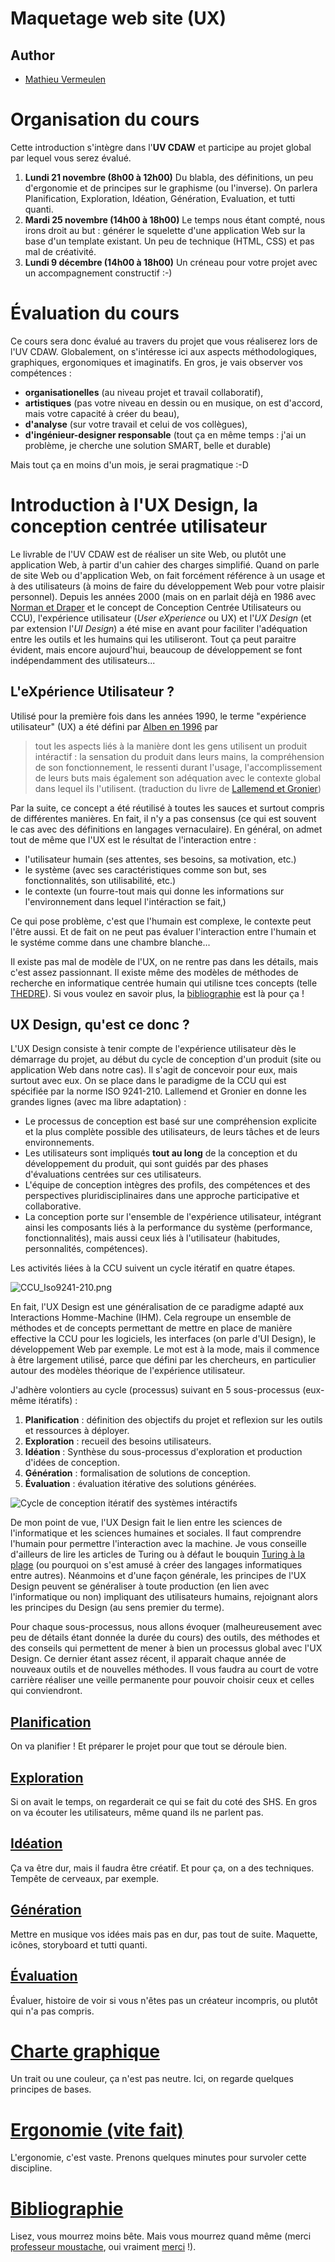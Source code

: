 # Maquetage web site (UX)

## Author
* [Mathieu Vermeulen](https://sites.google.com/view/mathieuvermeulen/)

# Organisation du cours
Cette introduction s'intègre dans l'**UV CDAW** et participe au projet global par lequel vous serez évalué.

1. **Lundi 21 novembre (8h00 à 12h00)** Du blabla, des définitions, un peu d'ergonomie et de principes sur le graphisme (ou l'inverse). On parlera Planification, Exploration, Idéation, Génération, Evaluation, et tutti quanti.
2. **Mardi 25 novembre (14h00 à 18h00)** Le temps nous étant compté, nous irons droit au but : générer le squelette d'une application Web sur la base d'un template existant. Un peu de technique (HTML, CSS) et pas mal de créativité.
3. **Lundi 9 décembre (14h00 à 18h00)** Un créneau pour votre projet avec un accompagnement constructif :-)

# Évaluation du cours
Ce cours sera donc évalué au travers du projet que vous réaliserez lors de l'UV CDAW. Globalement, on s'intéresse ici aux aspects méthodologiques, graphiques, ergonomiques et imaginatifs. En gros, je vais observer vos compétences : 
* **organisationelles** (au niveau projet et travail collaboratif), 
* **artistiques** (pas votre niveau en dessin ou en musique, on est d'accord, mais votre capacité à créer du beau), 
* **d'analyse** (sur votre travail et celui de vos collègues),
* **d'ingénieur-designer responsable** (tout ça en même temps : j'ai un problème, je cherche une solution SMART, belle et durable)

Mais tout ça en moins d'un mois, je serai pragmatique :-D

# Introduction à l'UX Design, la conception centrée utilisateur
Le livrable de l'UV CDAW est de réaliser un site Web, ou plutôt une application Web, à partir d'un cahier des charges simplifié. Quand on parle de site Web ou d'application Web, on fait forcément référence à un usage et à des utilisateurs (à moins de faire du développement Web pour votre plaisir personnel). Depuis les années 2000 (mais on en parlait déjà en 1986 avec [Norman et Draper](https://dl.acm.org/doi/book/10.5555/576915) et le concept de Conception Centrée Utilisateurs ou CCU), l'expérience utilisateur (*User eXperience* ou UX) et l'*UX Design* (et par extension l'*UI Design*) a été mise en avant pour faciliter l'adéquation entre les outils et les humains qui les utiliseront. Tout ça peut paraitre évident, mais encore aujourd'hui, beaucoup de développement se font indépendamment des utilisateurs...

## L'eXpérience Utilisateur ?
Utilisé pour la première fois dans les années 1990, le terme "expérience utilisateur" (UX) a été défini par [Alben en 1996](https://dl.acm.org/doi/pdf/10.1145/235008.235010?casa_token=r4PsECmEGS8AAAAA:zZuL0kxKesVwqE-beAa7oKDI7RCWPhlvSbKg8C5aSfmU7bn65QlmVj7a8aKMqBkVxK42QiwlvVrbFg) par 
> tout les aspects liés à la manière dont les gens utilisent un produit intéractif : la sensation du produit dans leurs mains, la compréhension de son fonctionnement, le ressenti durant l'usage, l'accomplissement de leurs buts mais également son adéquation avec le contexte global dans lequel ils l'utilisent. (traduction du livre de [Lallemend et Gronier](bibliographie.md))

Par la suite, ce concept a été réutilisé à toutes les sauces et surtout compris de différentes manières. En fait, il n'y a pas consensus (ce qui est souvent le cas avec des définitions en langages vernaculaire). En général, on admet tout de même que l'UX est le résultat de l'interaction entre :
* l'utilisateur humain (ses attentes, ses besoins, sa motivation, etc.)
* le système (avec ses caractéristiques comme son but, ses fonctionnalités, son utilisabilité, etc.)
* le contexte (un fourre-tout mais qui donne les informations sur l'environnement dans lequel l'intéraction se fait,)

Ce qui pose problème, c'est que l'humain est complexe, le contexte peut l'être aussi. Et de fait on ne peut pas évaluer l'interaction entre l'humain et le systéme comme dans une chambre blanche...

Il existe pas mal de modèle de l'UX, on ne rentre pas dans les détails, mais c'est assez passionnant. Il existe même des modèles de méthodes de recherche en informatique centrée humain qui utilisne tces concepts (telle [THEDRE](http://thedre.imag.fr)). Si vous voulez en savoir plus, la [bibliographie](bibliographie.md) est là pour ça !

## UX Design, qu'est ce donc ?
L'UX Design consiste à tenir compte de l'expérience utilisateur dès le démarrage du projet, au début du cycle de conception d'un produit (site ou application Web dans notre cas). Il s'agit de concevoir pour eux, mais surtout avec eux. On se place dans le paradigme de la CCU qui est spécifiée par la norme ISO 9241-210. Lallemend et Gronier en donne les grandes lignes (avec ma libre adaptation) :
* Le processus de conception est basé sur une compréhension explicite et la plus complète possible des utilisateurs, de leurs tâches et de leurs environnements.
* Les utilisateurs sont impliqués **tout au long** de la conception et du développement du produit, qui sont guidés par des phases d'évaluations centrées sur ces utilisateurs.
* L'équipe de conception intègres des profils, des compétences et des perspectives pluridisciplinaires dans une approche participative et collaborative.
* La conception porte sur l'ensemble de l'expérience utilisateur, intégrant ainsi les composants liés à la performance du système (performance, fonctionnalités), mais aussi ceux liés à l'utilisateur (habitudes, personnalités, compétences).

Les activités liées à la CCU suivent un cycle itératif en quatre étapes.

![CCU_Iso9241-210.png](resources/CCU_Iso9241-210.png)

En fait, l'UX Design est une généralisation de ce paradigme adapté aux Interactions Homme-Machine (IHM). Cela regroupe un ensemble de méthodes et de concepts permettant de mettre en place de manière effective la CCU pour les logiciels, les interfaces (on parle d'UI Design), le développement Web par exemple. Le mot est à la mode, mais il commence à être largement utilisé, parce que défini par les chercheurs, en particulier autour des modèles théorique de l'expérience utilisateur.

J'adhère volontiers au cycle (processus) suivant en 5 sous-processus (eux-même itératifs) :
1. **Planification** : définition des objectifs du projet et reflexion sur les outils et ressources à déployer.
2. **Exploration** : recueil des besoins utilisateurs.
3. **Idéation** : Synthèse du sous-processus d'exploration et production d'idées de conception.
4. **Génération** : formalisation de solutions de conception.
5. **Évaluation** : évaluation itérative des solutions générées.

![Cycle de conception itératif des systèmes intéractifs](resources/cycle_UX_lallemand_gronier_2018.png)

De mon point de vue, l'UX Design fait le lien entre les sciences de l'informatique et les sciences humaines et sociales. Il faut comprendre l'humain pour permettre l'interaction avec la machine. Je vous conseille d'ailleurs de lire les articles de Turing ou à défaut le bouquin [Turing à la plage](https://www.dunod.com/sciences-techniques/turing-plage-intelligence-artificielle-dans-un-transat) (ou pourquoi on s'est amusé à créer des langages informatiques entre autres). Néanmoins et d'une façon générale, les principes de l'UX Design peuvent se généraliser à toute production (en lien avec l'informatique ou non) impliquant des utilisateurs humains, rejoignant alors les principes du Design (au sens premier du terme).

Pour chaque sous-processus, nous allons évoquer (malheureusement avec peu de détails étant donnée la durée du cours) des outils, des méthodes et des conseils qui permettent de mener à bien un processus global avec l'UX Design. Ce dernier étant assez récent, il apparait chaque année de nouveaux outils et de nouvelles méthodes. Il vous faudra au court de votre carrière réaliser une veille permanente pour pouvoir choisir ceux et celles qui conviendront.

## [Planification](planification.md) 
On va planifier ! Et préparer le projet pour que tout se déroule bien.

## [Exploration](exploration.md)
Si on avait le temps, on regarderait ce qui se fait du coté des SHS. En gros on va écouter les utilisateurs, même quand ils ne parlent pas.

## [Idéation](ideation.md)
Ça va être dur, mais il faudra être créatif. Et pour ça, on a des techniques. Tempête de cerveaux, par exemple.

## [Génération](generation.md)
Mettre en musique vos idées mais pas en dur, pas tout de suite. Maquette, icônes, storyboard et tutti quanti.

## [Évaluation](evaluation.md)
Évaluer, histoire de voir si vous n'êtes pas un créateur incompris, ou plutôt qui n'a pas compris.

# [Charte graphique](graphique.md)
Un trait ou une couleur, ça n'est pas neutre. Ici, on regarde quelques principes de bases.

# [Ergonomie (vite fait)](ergonomie.md)
L'ergonomie, c'est vaste. Prenons quelques minutes pour survoler cette discipline.

# [Bibliographie](bibliographie.md)
Lisez, vous mourrez moins bête. Mais vous mourrez quand même (merci [professeur moustache](http://tumourrasmoinsbete.blogspot.com/), oui vraiment [merci](https://www.arte.tv/fr/videos/RC-014384/tu-mourras-moins-bete/) !).
